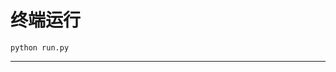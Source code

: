 # 终端运行

```shell
python run.py
```
*************************************************************************************************************************************************************************************************************************************************************************************************************************************************************************************************************************************************************************************************************************************